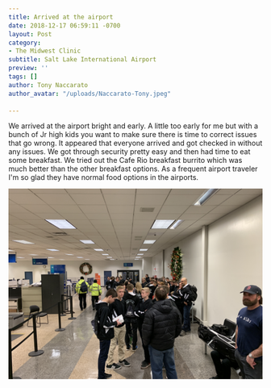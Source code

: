 ```yaml
---
title: Arrived at the airport
date: 2018-12-17 06:59:11 -0700
layout: Post
category:
- The Midwest Clinic
subtitle: Salt Lake International Airport
preview: ''
tags: []
author: Tony Naccarato
author_avatar: "/uploads/Naccarato-Tony.jpeg"

---
```

We arrived at the airport bright and early. A little too early for me but with a bunch of Jr high kids you want to make sure there is time to correct issues that go wrong. It appeared that everyone arrived and got checked in without any issues. We got through security pretty easy and then had time to eat some breakfast. We tried out the Cafe Rio breakfast burrito which was much better than the other breakfast options. As a frequent airport traveler I'm so glad they have normal food options in the airports. 

![](/uploads/4EB07D20-2F14-4822-BFE2-D6EF263F3DD7.jpeg)
